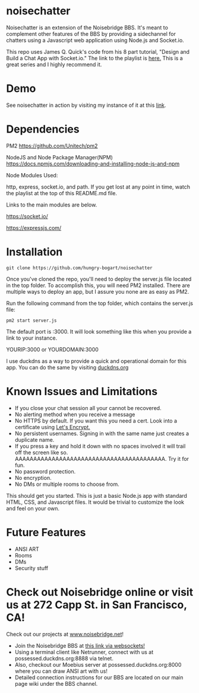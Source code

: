 # noisechatter
Noisechatter is an extension of the Noisebridge BBS. It's meant to complement other features of the BBS by providing a sidechannel for chatters using a Javascript web application using Node.js and Socket.io.

This repo uses James Q. Quick's code from his 8 part tutorial, "Design and Build a Chat App with Socket.io." The link to the playlist is <a href="http://iteroni.com/playlist?list=PLDlWc9AfQBfbyGwhSlxg16mQGpGnauCwq" target=_blank> here.</a> This is a great series and I highly recommend it.

# Demo
See noisechatter in action by visiting my instance of it at this <a href="http://possessed.duckdns.org:3000" target=_blank>link</a>.

# Dependencies

PM2
https://github.com/Unitech/pm2

NodeJS and Node Package Manager(NPM)
https://docs.npmjs.com/downloading-and-installing-node-js-and-npm

Node Modules Used:

http, express, socket.io, and path. If you get lost at any point in time, watch the playlist at the top of this README.md file.

Links to the main modules are below.

https://socket.io/

https://expressjs.com/


# Installation

`git clone https://github.com/hungry-bogart/noisechatter`

Once you've cloned the repo, you'll need to deploy the server.js file located in the top folder. To accomplish this, you will need PM2 installed. There are multiple ways to deploy an app, but I assure you none are as easy as PM2.

Run the following command from the top folder, which contains the server.js file:

`pm2 start server.js` 

The default port is :3000. It will look something like this when you provide a link to your instance.

YOURIP:3000 or YOURDOMAIN:3000

I use duckdns as a way to provide a quick and operational domain for this app. You can do the same by visiting <a href="https://www.duckdns.org/" target=_blank>duckdns.org</a>

# Known Issues and Limitations

- If you close your chat session all your cannot be recovered.
- No alerting method when you receive a message
- No HTTPS by default. If you want this you need a cert. Look into a certificate using <a href="https://letsencrypt.org/" target=_blank>Let's Encrypt.</a>
- No persistent usernames. Signing in with the same name just creates a duplicate name.
- If you press a key and hold it down with no spaces involved it will trail off the screen like so. AAAAAAAAAAAAAAAAAAAAAAAAAAAAAAAAAAAAAAAAA. Try it for fun.
- No password protection.
- No encryption.
- No DMs or multiple rooms to choose from.

This should get you started. This is just a basic Node.js app with standard HTML, CSS, and Javascript files. It would be trivial to customize the look and feel on your own.

# Future Features

- ANSI ART
- Rooms
- DMs
- Security stuff

# Check out Noisebridge online or visit us at 272 Capp St. in San Francisco, CA!

Check out our projects at www.noisebridge.net! 

-  Join the Noisebridge BBS at <a href="possessed.duckdns.org/vtx.html" target=_blank> this link via websockets!</a>
-  Using a terminal client like Netrunner, connect with us at possessed.duckdns.org:8888 via telnet.
-  Also, checkout our Moebius server at possessed.duckdns.org:8000 where you can draw ANSI art with us!
-  Detailed connection instructions for our BBS are located on our main page wiki under the BBS channel.

